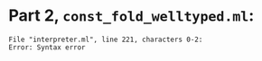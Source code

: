 # Part 2, `const_fold_welltyped.ml`: 
```
File "interpreter.ml", line 221, characters 0-2:
Error: Syntax error
```